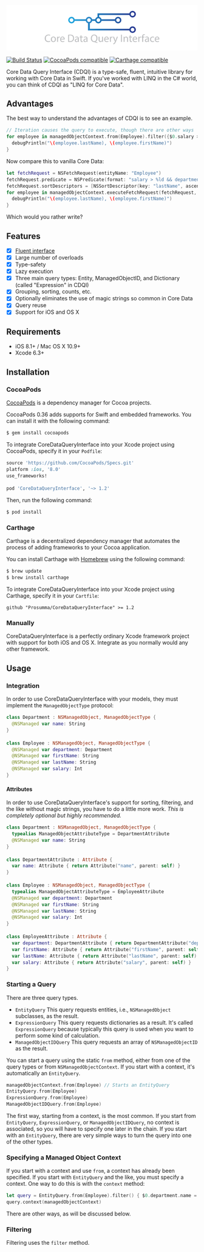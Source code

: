 ![CoreDataQueryInterface](CoreDataQueryInterface.png)

[![Build Status](https://travis-ci.org/Prosumma/CoreDataQueryInterface.svg)](https://travis-ci.org/Prosumma/CoreDataQueryInterface)
[![CocoaPods compatible](https://img.shields.io/cocoapods/v/CoreDataQueryInterface.svg)](https://cocoapods.org)
[![Carthage compatible](https://img.shields.io/badge/Carthage-compatible-4BC51D.svg?style=flat)](https://github.com/Carthage/Carthage)

Core Data Query Interface (CDQI) is a type-safe, fluent, intuitive library for working with Core Data in Swift. If you've worked with LINQ in the C# world, you can think of CDQI as "LINQ for Core Data".

## Advantages

The best way to understand the advantages of CDQI is to see an example.

```swift
// Iteration causes the query to execute, though there are other ways
for employee in managedObjectContext.from(Employee).filter({$0.salary > 70000 && $0.department == "Engineering"}).order(descending: {$0.lastName}, {$0.firstName}) {
  debugPrintln("\(employee.lastName), \(employee.firstName)")
}
```

Now compare this to vanilla Core Data:

```swift
let fetchRequest = NSFetchRequest(entityName: "Employee")
fetchRequest.predicate = NSPredicate(format: "salary > %ld && department == %@", 70000, "Engineering")
fetchRequest.sortDescriptors = [NSSortDescriptor(key: "lastName", ascending: false), NSSortDescriptor(key: "firstName", ascending: false)]
for employee in managedObjectContext.executeFetchRequest(fetchRequest, error: nil)! as! [Employee] {
  debugPrintln("\(employee.lastName), \(employee.firstName)")
}
```

Which would you rather write?

## Features

- [x] [Fluent interface](http://en.wikipedia.org/wiki/Fluent_interface)
- [x] Large number of overloads
- [x] Type-safety
- [x] Lazy execution
- [x] Three main query types: Entity, ManagedObjectID, and Dictionary (called "Expression" in CDQI)
- [x] Grouping, sorting, counts, etc.
- [x] Optionally eliminates the use of magic strings so common in Core Data
- [x] Query reuse
- [x] Support for iOS and OS X

## Requirements

- iOS 8.1+ / Mac OS X 10.9+
- Xcode 6.3+

## Installation

### CocoaPods

[CocoaPods](http://cocoapods.org) is a dependency manager for Cocoa projects.

CocoaPods 0.36 adds supports for Swift and embedded frameworks. You can install it with the following command:

```bash
$ gem install cocoapods
```

To integrate CoreDataQueryInterface into your Xcode project using CocoaPods, specify it in your `Podfile`:

```ruby
source 'https://github.com/CocoaPods/Specs.git'
platform :ios, '8.0'
use_frameworks!

pod 'CoreDataQueryInterface', '~> 1.2'
```

Then, run the following command:

```bash
$ pod install
```

### Carthage

Carthage is a decentralized dependency manager that automates the process of adding frameworks to your Cocoa application.

You can install Carthage with [Homebrew](http://brew.sh/) using the following command:

```bash
$ brew update
$ brew install carthage
```

To integrate CoreDataQueryInterface into your Xcode project using Carthage, specify it in your `Cartfile`:

```ogdl
github "Prosumma/CoreDataQueryInterface" >= 1.2
```

### Manually

CoreDataQueryInterface is a perfectly ordinary Xcode framework project with support for both iOS and OS X. Integrate as you normally would any other framework.

## Usage

### Integration

In order to use CoreDataQueryInterface with your models, they must implement the `ManagedObjectType` protocol:

```swift
class Department : NSManagedObject, ManagedObjectType {
  @NSManaged var name: String
}

class Employee : NSManagedObject, ManagedObjectType {
  @NSManaged var department: Department
  @NSManaged var firstName: String
  @NSManaged var lastName: String
  @NSManaged var salary: Int
}
```

#### Attributes

In order to use CoreDataQueryInterface's support for sorting, filtering, and the like without magic strings, you have to do a little more work. _This is completely optional but highly recommended._

```swift
class Department : NSManagedObject, ManagedObjectType {
  typealias ManagedObjectAttributeType = DepartmentAttribute
  @NSManaged var name: String
}

class DepartmentAttribute : Attribute {
  var name: Attribute { return Attribute("name", parent: self) }
}

class Employee : NSManagedObject, ManagedObjectType {
  typealias ManagedObjectAttributeType = EmployeeAttribute
  @NSManaged var department: Department
  @NSManaged var firstName: String
  @NSManaged var lastName: String
  @NSManaged var salary: Int
}

class EmployeeAttribute : Attribute {
  var department: DepartmentAttribute { return DepartmentAttribute("department", parent: self) }
  var firstName: Attribute { return Attribute("firstName", parent: self) }
  var lastName: Attribute { return Attribute("lastName", parent: self) }
  var salary: Attribute { return Attribute("salary", parent: self) }
}
```

### Starting a Query

There are three query types.

- `EntityQuery` This query requests entities, i.e., `NSManagedObject` subclasses, as the result.
- `ExpressionQuery` This query requests dictionaries as a result. It's called `ExpressionQuery` because typically this query is used when you want to perform some kind of calculation.
- `ManagedObjectIDQuery` This query requests an array of `NSManagedObjectID` as the result.

You can start a query using the static `from` method, either from one of the query types or from `NSManagedObjectContext`. If you start with a context, it's automatically an `EntityQuery`.

```swift
managedObjectContext.from(Employee) // Starts an EntityQuery
EntityQuery.from(Employee)
ExpressionQuery.from(Employee)
ManagedObjectIDQuery.from(Employee)
```

The first way, starting from a context, is the most common. If you start from `EntityQuery`, `ExpressionQuery`, or `ManagedObjectIDQuery`, no context is associated, so you will have to specify one later in the chain. If you start with an `EntityQuery`, there are very simple ways to turn the query into one of the other types.

### Specifying a Managed Object Context

If you start with a context and use `from`, a context has already been specified. If you start with `EntityQuery` and the like, you must specify a context. One way to do this is with the `context` method:

```swift
let query = EntityQuery.from(Employee).filter() { $0.department.name = "Sales" }
query.context(managedObjectContext)
```

There are other ways, as will be discussed below.

### Filtering

Filtering uses the `filter` method.

